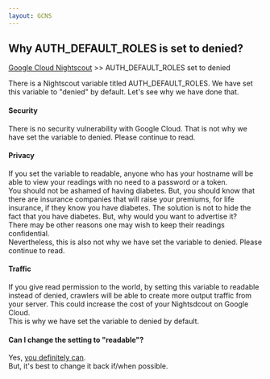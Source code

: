 ```yaml
---
layout: GCNS
---
```


## Why AUTH_DEFAULT_ROLES is set to denied?
[Google Cloud Nightscout](./GoogleCloud.md) >> AUTH_DEFAULT_ROLES set to denied  
  
There is a Nightscout variable titled AUTH_DEFAULT_ROLES.  We have set this variable to "denied" by default.  Let's see why we have done that.  
  
#### **Security**
There is no security vulnerability with Google Cloud.  That is not why we have set the variable to denied.  Please continue to read.  
  
#### **Privacy**
If you set the variable to readable, anyone who has your hostname will be able to view your readings with no need to a password or a token.  
You should not be ashamed of having diabetes.  But, you should know that there are insurance companies that will raise your premiums, for life insurance, if they know you have diabetes.  The solution is not to hide the fact that you have diabetes.  But, why would you want to advertise it?  
There may be other reasons one may wish to keep their readings confidential.  
Nevertheless, this is also not why we have set the variable to denied.  Please continue to read.  
  
#### **Traffic**
If you give read permission to the world, by setting this variable to readable instead of denied, crawlers will be able to create more output traffic from your server.  This could increase the cost of your Nightsdcout on Google Cloud.  
This is why we have set the variable to denied by default.  
  
#### **Can I change the setting to "readable"?**
Yes, [you definitely can](./Auth_Default_Roles.md).  
But, it's best to change it back if/when possible.  
  
